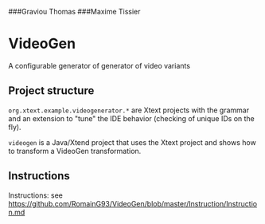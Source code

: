 ###Graviou Thomas
###Maxime Tissier

# VideoGen

A configurable generator of generator of video variants 

## Project structure

`org.xtext.example.videogenerator.*` are Xtext projects with the grammar and an extension to "tune" the IDE behavior (checking of unique IDs on the fly). 

`videogen` is a Java/Xtend project that uses the Xtext project and shows how to transform a VideoGen transformation.  

## Instructions
Instructions: see https://github.com/RomainG93/VideoGen/blob/master/Instruction/Instruction.md 
